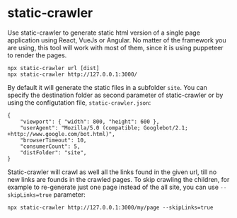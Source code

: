 # static-crawler

Use static-crawler to generate static html version of a single page application using React, VueJs or Angular. No matter of the framework you are using, this tool will work with most of them, since it is using puppeteer to render the pages.

```
npx static-crawler url [dist]
npx static-crawler http://127.0.0.1:3000/
```

By default it will generate the static files in a subfolder `site`. You can specify the destination folder as second parameter of static-crawler or by using the configutation file, `static-crawler.json`:

```
{
    "viewport": { "width": 800, "height": 600 },
    "userAgent": "Mozilla/5.0 (compatible; Googlebot/2.1; +http://www.google.com/bot.html)",
    "browserTimeout": 10,
    "consumerCount": 5,
    "distFolder": "site",
}
```

Static-crawler will crawl as well all the links found in the given url, till no new links are founds in the crawled pages. To skip crawling the children, for example to re-generate just one page instead of the all site, you can use `--skipLinks=true` parameter:

```
npx static-crawler http://127.0.0.1:3000/my/page --skipLinks=true
```
